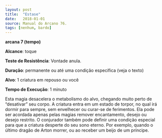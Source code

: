 ```yaml
---
layout: post
title:  "Estase"
date:   2018-01-01
source: Manual do Arcano 76.
tags: [nenhum, bardo]
---
```


**arcana 7 (tempo)**

**Alcance**: toque

**Teste de Resistência**: Vontade anula.

**Duração**: permanente ou até uma condição específica (veja o texto)

**Alvo**: 1 criatura em repouso ou você

**Tempo de Execução**: 1 minuto

Esta magia desacelera o metabolismo do alvo, chegando muito perto de “desativar” seu corpo. A criatura entra em um estado de torpor, no qual irá dormir para sempre, sem envelhecer ou curar-se de ferimentos. Ela pode ser acordada apenas pelas magias remover encantamento, desejo ou desejo restrito. O conjurador também pode definir uma condição especial para que a criatura desperte do seu sono eterno. Por exemplo, quando o último dragão de Arton morrer, ou ao receber um beijo de um príncipe.

